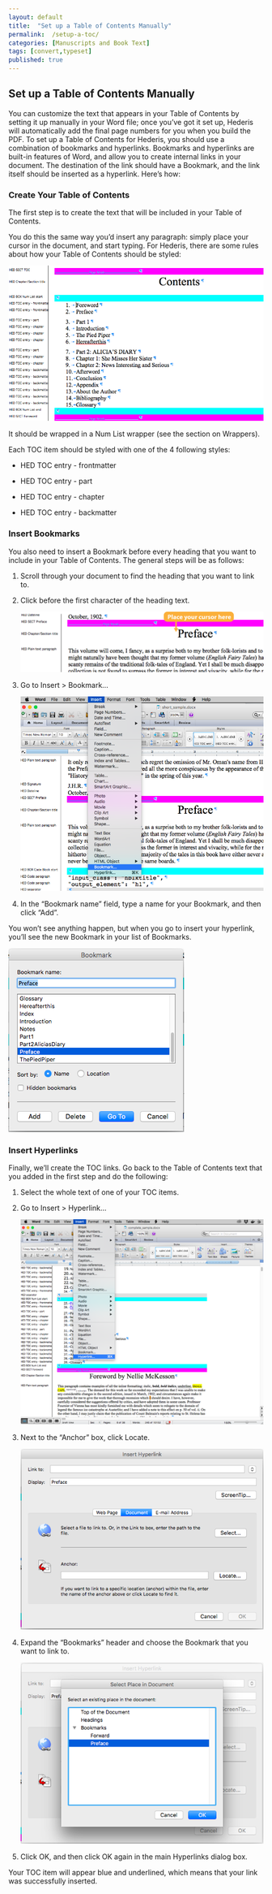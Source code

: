```yaml
---
layout: default
title:  "Set up a Table of Contents Manually"
permalink:  /setup-a-toc/
categories: [Manuscripts and Book Text]
tags: [convert,typeset]
published: true
---
```


<section data-type="chapter" class="hsecchapter" data-hederis-type="hsecchapter" id="setup-a-toc" data-pi-attrs="id: setup-a-toc; data-tags: convert,typeset;" role="doc-chapter" data-tags="convert,typeset" data-author-name=" " data-book-title=" " title="Set up a Table of Contents Manually"><h1 data-hederis-type="hblkchaptitle" class="hblkchaptitle" id="pFoHxa9r7">Set up a Table of Contents Manually</h1><p class="hblkp" data-hederis-type="hblkp" id="pUDsfzIOX">You can customize the text that appears in your Table of Contents by setting it up manually in your Word file; once you&#8217;ve got it set up, Hederis will automatically add the final page numbers for you when you build the PDF. To set up a Table of Contents for Hederis, you should use a combination of bookmarks and hyperlinks. Bookmarks and hyperlinks are built-in features of Word, and allow you to create internal links in your document. The destination of the link should have a Bookmark, and the link itself should be inserted as a hyperlink. Here&#8217;s how:</p><section class="hwprsubsection" data-hederis-type="hwprsubsection" id="pGqgurJeG" data-type="subsection" title="Create Your Table of Contents"><h1 data-hederis-type="hblktitle" class="hblktitle" id="pmC1EumOF">Create Your Table of Contents</h1><p class="hblkp" data-hederis-type="hblkp" id="pQF6VguiL">The first step is to create the text that will be included in your Table of Contents.</p><p class="hblkp" data-hederis-type="hblkp" id="pkOyhdNjg">You do this the same way you&#8217;d insert any paragraph: simply place your cursor in the document, and start typing. For Hederis, there are some rules about how your Table of Contents should be styled:</p><img data-hederis-type="hblkimg" class="hblkimg" id="pXZdQDuDK" src="/images/toc0_1.png" data-img-src="toc0_1.png"/><p class="hblkp" data-hederis-type="hblkp" id="ppei6xYeX">It should be wrapped in a Num List wrapper (see the section on Wrappers).</p><p class="hblkp" data-hederis-type="hblkp" id="piIRafS58">Each TOC item should be styled with one of the 4 following styles:</p><ul class="hwprbulletlist" data-hederis-type="hwprbulletlist" id="pm2APzhG2"><li class="hblkuli" data-hederis-type="hblkuli" id="liIP0WRtte"><p class="hblkuli" data-hederis-type="hblklip" id="po4zovAon">HED TOC entry - frontmatter</p></li><li class="hblkuli" data-hederis-type="hblkuli" id="liAxhb9tqX"><p class="hblkuli" data-hederis-type="hblklip" id="pt28Mds1N">HED TOC entry - part</p></li><li class="hblkuli" data-hederis-type="hblkuli" id="liOxen6VhN"><p class="hblkuli" data-hederis-type="hblklip" id="pKNH8IrYt">HED TOC entry - chapter</p></li><li class="hblkuli" data-hederis-type="hblkuli" id="li19dh43nk"><p class="hblkuli" data-hederis-type="hblklip" id="pY91z3X4h">HED TOC entry - backmatter</p></li></ul></section><section class="hwprsubsection" data-hederis-type="hwprsubsection" id="pWpW0WGU3" data-type="subsection" title="Insert Bookmarks"><h1 data-hederis-type="hblktitle" class="hblktitle" id="pY9oJ95JS">Insert Bookmarks</h1><p class="hblkp" data-hederis-type="hblkp" id="pQWmLCjgD">You also need to insert a Bookmark before every heading that you want to include in your Table of Contents. The general steps will be as follows:</p><ol class="hwprnumlist" data-hederis-type="hwprnumlist" id="pNBGuXdYy"><li class="hblkoli" data-hederis-type="hblkoli" id="liCAdtxiHc"><p class="hblkoli" data-hederis-type="hblklip" id="pPtRtU2bZ">Scroll through your document to find the heading that you want to link to.</p></li><li class="hblkoli" data-hederis-type="hblkoli" id="ligiWESWLR"><p class="hblkoli" data-hederis-type="hblklip" id="p8vMkKIdw">Click before the first character of the heading text.</p><img data-hederis-type="hblkimg" class="hblkimg" id="puOGrwX26" src="/images/toc1_1.png" data-img-src="toc1_1.png"/></li><li class="hblkoli" data-hederis-type="hblkoli" id="liN9WopCAk"><p class="hblkoli" data-hederis-type="hblklip" id="pxUpnDphq">Go to Insert &gt; Bookmark&#8230;</p><img data-hederis-type="hblkimg" class="hblkimg" id="pc47qsIt1" src="/images/toc1_2.png" data-img-src="toc1_2.png"/></li><li class="hblkoli" data-hederis-type="hblkoli" id="liTHajdmfl"><p class="hblkoli" data-hederis-type="hblklip" id="pMPumKWr9">In the &#8220;Bookmark name&#8221; field, type a name for your Bookmark, and then click &#8220;Add&#8221;.</p></li></ol><p class="hblkp" data-hederis-type="hblkp" id="pD4j3tc72">You won&#8217;t see anything happen, but when you go to insert your hyperlink, you&#8217;ll see the new Bookmark in your list of Bookmarks.</p><img data-hederis-type="hblkimg" class="hblkimg" id="pn9Gc1HDR" src="/images/toc1_3.png" data-img-src="toc1_3.png"/></section><section class="hwprsubsection" data-hederis-type="hwprsubsection" id="plUKPBAmC" data-type="subsection" title="Insert Hyperlinks"><h1 data-hederis-type="hblktitle" class="hblktitle" id="pJk5GogWO">Insert Hyperlinks</h1><p class="hblkp" data-hederis-type="hblkp" id="p0Vw34CHa">Finally, we&#8217;ll create the TOC links. Go back to the Table of Contents text that you added in the first step and do the following:</p><ol class="hwprnumlist" data-hederis-type="hwprnumlist" id="pLjgncZ9t"><li class="hblkoli" data-hederis-type="hblkoli" id="liIBUKx6RI"><p class="hblkoli" data-hederis-type="hblklip" id="pJJMPFOMQ">Select the whole text of one of your TOC items.</p></li><li class="hblkoli" data-hederis-type="hblkoli" id="liwhNvNptB"><p class="hblkoli" data-hederis-type="hblklip" id="pF43D07jo">Go to Insert &gt; Hyperlink&#8230;</p><img data-hederis-type="hblkimg" class="hblkimg" id="pWq3h4Bdy" src="/images/hyperlink1.png" data-img-src="hyperlink1.png"/></li><li class="hblkoli" data-hederis-type="hblkoli" id="lioxNhWrd1"><p class="hblkoli" data-hederis-type="hblklip" id="pwVicX8Dh">Next to the &#8220;Anchor&#8221; box, click Locate.</p><img data-hederis-type="hblkimg" class="hblkimg" id="py0o83u3J" src="/images/hyperlink2.png" data-img-src="hyperlink2.png"/></li><li class="hblkoli" data-hederis-type="hblkoli" id="liSDRcCIxM"><p class="hblkoli" data-hederis-type="hblklip" id="pICsS8Zsr">Expand the &#8220;Bookmarks&#8221; header and choose the Bookmark that you want to link to.</p><img data-hederis-type="hblkimg" class="hblkimg" id="pxSkM9rL0" src="/images/hyperlink4.png" data-img-src="hyperlink4.png"/></li><li class="hblkoli" data-hederis-type="hblkoli" id="liYzBpufe7"><p class="hblkoli" data-hederis-type="hblklip" id="pmBhCyhkT">Click OK, and then click OK again in the main Hyperlinks dialog box.</p></li></ol><p class="hblkp" data-hederis-type="hblkp" id="pXKd4F7uj">Your TOC item will appear blue and underlined, which means that your link was successfully inserted.</p></section></section>